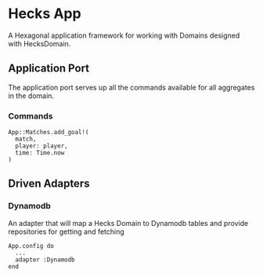 # Hecks App
A Hexagonal application framework for working with Domains designed with HecksDomain.

## Application Port
The application port serves up all the commands available for all aggregates in the domain.

### Commands
```
App::Matches.add_goal!(
  match, 
  player: player, 
  time: Time.now
)
```

## Driven Adapters
### Dynamodb
An adapter that will map a Hecks Domain to Dynamodb tables and provide repositories for getting and fetching
```
App.config do
  ...
  adapter :Dynamodb
end
```